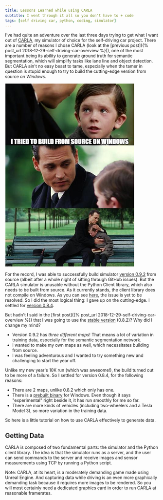 ```yaml
---
title: Lessons Learned while using CARLA
subtitle: I went through it all so you don't have to + code
tags: [self driving car, python, coding, simulator]
---
```

I've had quite an adventure over the last three days trying to get what I want out of [CARLA](http://carla.org),
my simulator of choice for the self-driving car project. There are a number of reasons I chose CARLA
(look at the [previous post]({% post_url 2018-12-29-self-driving-car-overview %})), one of the most important being
its ability to generate ground truth for semantic segmentation, which will simplify tasks like lane line
and object detection. But CARLA ain't no easy beast to tame, especially when the tamer in question is stupid
enough to try to build the cutting-edge version from source _on Windows_.

![build on Windows meme](/img/build_on_windows.png)

For the record, I was able to successfully build simulator [version 0.9.2](https://github.com/carla-simulator/carla/releases/tag/0.9.2)
from source (albeit after a whole night of sifting through GitHub issues). But the CARLA simulator is
unusable without the Python Client library, which also needs to be built from source. As it currently stands,
the client library does not compile on Windows. As you can see [here](https://github.com/carla-simulator/carla/issues/976),
the issue is yet to be resolved. So I did the most logical thing: I gave up on the cutting-edge.
I settled for [version 0.8.4](http://carla.org/2018/06/18/release-0.8.4/).

But hadn't I said in the [first post]({% post_url 2018-12-29-self-driving-car-overview %})
that I was going to use the [stable version](http://carla.org/2018/04/23/release-0.8.2/) (0.8.2)? Why did I
change my mind?

* Version 0.9.2 has _three different maps_! That means a lot of variation in training data, especially for
the semantic segmentation network.
* I wanted to make my own maps as well, which necessitates building from source.
* I was feeling adventurous and I wanted to try something new and challenging to start the year off.

Unlike my new year's 10K run (which was awesome!), the build turned out to be more of a failure. So I settled
for version 0.8.4, for the following reasons:

* There are 2 maps, unlike 0.8.2 which only has one.
* There is a [prebuilt binary](https://github.com/carla-simulator/carla/releases/tag/0.8.4) for Windows. Even
though it says "experimental" right beside it, it has run smoothly for me so far.
* There are more kinds of vehicles (including two-wheelers and a Tesla Model 3), so more variation in the
training data.

So here is a little tutorial on how to use CARLA effectively to generate data.

## Getting Data

CARLA is composed of two fundamental parts: the simulator and the Python client library.
The idea is that the simulator runs as a server, and the user can send commands to the server and
receive images and sensor measurements using TCP by running a Python script.

Note: CARLA, at its heart, is a moderately demanding game made using Unreal Engine. And capturing data while
driving is an even more graphically demanding task because it requires more images to be rendered. So you
will most certainly need a dedicated graphics card in order to run CARLA at reasonable framerates.